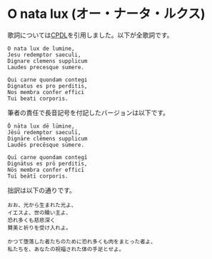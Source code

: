 # O nata lux (オー・ナータ・ルクス)

歌詞については[CPDL](https://www.cpdl.org/wiki/index.php/O_nata_lux)を引用しました。以下が全歌詞です。

```
O nata lux de lumine,
Jesu redemptor saeculi,
Dignare clemens supplicum
Laudes precesque sumere.

Qui carne quondam contegi
Dignatus es pro perditis,
Nos membra confer effici
Tui beati corporis.
```

筆者の責任で長音記号を付記したバージョンは以下です。

```
Ō nāta lux dē lūmine,
Jēsū redemptor saeculī,
Dignāre clēmens supplicum
Laudēs precēsque sūmere.

Quī carne quondam contegī
Dignātus es prō perditīs,
Nōs membra confer efficī
Tuī beātī corporis.
```

拙訳は以下の通りです。

```
おお、光から生まれた光よ、
イエスよ、世の贖い主よ、
恐れ多くも慈悲深く
賛美と祈りを受け入れよ。

かつて堕落した者たちのために恐れ多くも肉をまとった者よ、
私たちを、あなたの祝福された体の手足とせよ。
```
